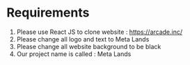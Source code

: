 # Requirements

1. Please use React JS to clone website : https://arcade.inc/
2. Please change all logo and text to Meta Lands
3. Please change all website background to be black
4. Our project name is called : Meta Lands

